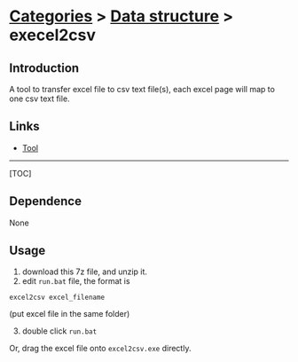 # [Categories](categories.index.html) > [Data structure](datastructure.index.html) > execel2csv

## Introduction

A tool to transfer excel file to csv text file(s), each excel page will map to one csv text file.

## Links

- [Tool](https://1drv.ms/u/s!Am5HlOzVf0kHlQAK2hCwca5nTxGb)



----

[TOC]

## Dependence

None

## Usage

1. download this 7z file, and unzip it.
2. edit `run.bat` file, the format is

```
excel2csv excel_filename
```

(put excel file in the same folder)

3. double click `run.bat`

Or, drag the excel file onto `excel2csv.exe` directly.